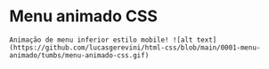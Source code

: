 # Menu animado CSS
` Animação de menu inferior estilo mobile!
![alt text](https://github.com/lucasgerevini/html-css/blob/main/0001-menu-animado/tumbs/menu-animado-css.gif)
`